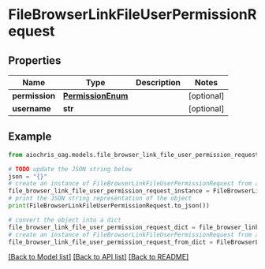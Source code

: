# FileBrowserLinkFileUserPermissionRequest


## Properties

Name | Type | Description | Notes
------------ | ------------- | ------------- | -------------
**permission** | [**PermissionEnum**](PermissionEnum.md) |  | [optional] 
**username** | **str** |  | [optional] 

## Example

```python
from aiochris_oag.models.file_browser_link_file_user_permission_request import FileBrowserLinkFileUserPermissionRequest

# TODO update the JSON string below
json = "{}"
# create an instance of FileBrowserLinkFileUserPermissionRequest from a JSON string
file_browser_link_file_user_permission_request_instance = FileBrowserLinkFileUserPermissionRequest.from_json(json)
# print the JSON string representation of the object
print(FileBrowserLinkFileUserPermissionRequest.to_json())

# convert the object into a dict
file_browser_link_file_user_permission_request_dict = file_browser_link_file_user_permission_request_instance.to_dict()
# create an instance of FileBrowserLinkFileUserPermissionRequest from a dict
file_browser_link_file_user_permission_request_from_dict = FileBrowserLinkFileUserPermissionRequest.from_dict(file_browser_link_file_user_permission_request_dict)
```
[[Back to Model list]](../README.md#documentation-for-models) [[Back to API list]](../README.md#documentation-for-api-endpoints) [[Back to README]](../README.md)


